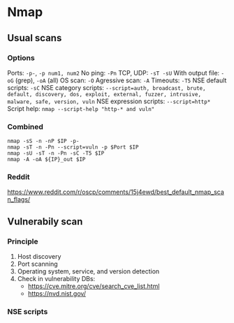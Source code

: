 # Nmap

## Usual scans

### Options

Ports: `-p-`, `-p num1, num2`
No ping: `-Pn`
TCP, UDP: `-sT -sU`
With output file: `-oG` (grep), `-oA` (all)
OS scan: `-O`
Agressive scan: `-A` 
Timeouts: `-T5`
NSE default scripts: `-sC`
NSE category scripts: `--script=auth, broadcast, brute, default, discovery, dos, exploit, external, fuzzer, intrusive, malware, safe, version, vuln`
NSE expression scripts: `--script=http*`
Script help: `nmap --script-help "http-* and vuln"`

### Combined

```
nmap -sS -n -nP $IP -p-
nmap -sT -n -Pn --script=vuln -p $Port $IP
nmap -sU -sT -n -Pn -sC -T5 $IP
nmap -A -oA ${IP}_out $IP
```

### Reddit

https://www.reddit.com/r/oscp/comments/15j4ewd/best_default_nmap_scan_flags/


## Vulnerabily scan

### Principle

1. Host discovery
2. Port scanning
3. Operating system, service, and version detection
4. Check in vulnerability DBs: 
    - https://cve.mitre.org/cve/search_cve_list.html
    - https://nvd.nist.gov/

### NSE scripts



